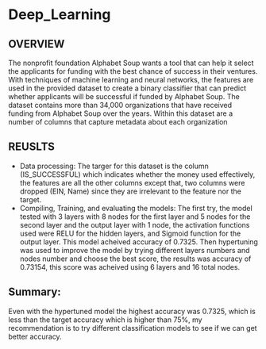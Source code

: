 # Deep_Learning
## OVERVIEW
  The nonprofit foundation Alphabet Soup wants a tool that can help it select the applicants for funding with the best chance of success in their ventures. With techniques of machine learning and neural networks, the features are used in the provided dataset to create a binary classifier that can predict whether applicants will be successful if funded by Alphabet Soup. The dataset contains more than 34,000 organizations that have received funding from Alphabet Soup over the years. Within this dataset are a number of columns that capture metadata about each organization

## REUSLTS
- Data processing:
  The targer for this dataset is the column (IS_SUCCESSFUL) which indicates whether the money used effectively, the features are all the other columns except that, two columns were dropped (EIN, Name) since they are irrelevant to the feature nor the target.
- Compiling, Training, and evaluating the models:
  The first try, the model tested with 3 layers with 8 nodes for the first layer and 5 nodes for the second layer and the output layer with 1 node, the activation functions used were RELU for the hidden layers, and Sigmoid function for the output layer. This model acheived accuracy of 0.7325. Then hypertuning was used to improve the model by trying different layers numbers and nodes number and choose the best score, the results was accuracy of 0.73154, this score was acheived using 6 layers and 16 total nodes.
## Summary:
  Even with the hypertuned model the highest accuracy was 0.7325, which is less than the target accuracy which is higher than 75%, my recommendation is to try different classification models to see if we can get better accuracy.
